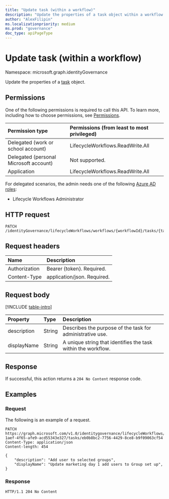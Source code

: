 ```yaml
---
title: "Update task (within a workflow)"
description: "Update the properties of a task object within a workflow object."
author: "AlexFilipin"
ms.localizationpriority: medium
ms.prod: "governance"
doc_type: apiPageType
---
```


# Update task (within a workflow)

Namespace: microsoft.graph.identityGovernance

Update the properties of a [task](../resources/identitygovernance-task.md) object.

## Permissions

One of the following permissions is required to call this API. To learn more, including how to choose permissions, see [Permissions](/graph/permissions-reference).

|Permission type|Permissions (from least to most privileged)|
|:---|:---|
|Delegated (work or school account)|LifecycleWorkflows.ReadWrite.All|
|Delegated (personal Microsoft account)|Not supported.|
|Application|LifecycleWorkflows.ReadWrite.All|

For delegated scenarios, the admin needs one of the following [Azure AD roles](/azure/active-directory/users-groups-roles/directory-assign-admin-roles#available-roles):

- Lifecycle Workflows Administrator

## HTTP request

<!-- {
  "blockType": "ignored"
}
-->
``` http
PATCH /identityGovernance/lifecycleWorkflows/workflows/{workflowId}/tasks/{taskId}
```

## Request headers

|Name|Description|
|:---|:---|
|Authorization|Bearer {token}. Required.|
|Content-Type|application/json. Required.|

## Request body

[!INCLUDE [table-intro](../../includes/update-property-table-intro.md)]

|Property|Type|Description|
|:---|:---|:---|
|description|String|Describes the purpose of the task for administrative use.|
|displayName|String|A unique string that identifies the task within the workflow.|

## Response

If successful, this action returns a `204 No Content` response code.

## Examples

### Request

The following is an example of a request.

<!-- {
  "blockType": "request",
  "name": "lifecycleworkflows_update_task"
}
-->
``` http
PATCH https://graph.microsoft.com/v1.0/identitygovernance/lifecycleWorkflows/workflows/8696088c-1aef-4f65-afe9-acd55343e327/tasks/eb0b8bc2-7756-4429-8ce8-b9f09063cf54
Content-Type: application/json
Content-length: 454

{
    "description": "Add user to selected groups",
    "displayName": "Update marketing day 1 add users to Group set up",
}
```


### Response

<!-- {
  "blockType": "response",
  "truncated": true,

}
-->
``` http
HTTP/1.1 204 No Content
```

